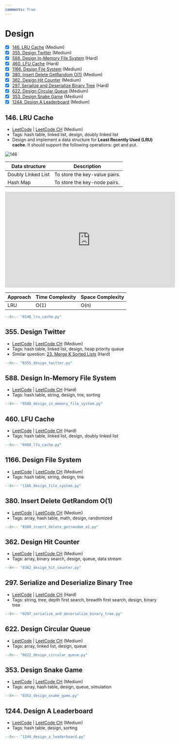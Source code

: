 ```yaml
---
comments: True
---
```


# Design

- [x] [146. LRU Cache](https://leetcode.cn/problems/lru-cache/) (Medium)
- [x] [355. Design Twitter](https://leetcode.cn/problems/design-twitter/) (Medium)
- [x] [588. Design In-Memory File System](https://leetcode.cn/problems/design-in-memory-file-system/) (Hard)
- [x] [460. LFU Cache](https://leetcode.cn/problems/lfu-cache/) (Hard)
- [x] [1166. Design File System](https://leetcode.cn/problems/design-file-system/) (Medium)
- [x] [380. Insert Delete GetRandom O(1)](https://leetcode.cn/problems/insert-delete-getrandom-o1/) (Medium)
- [x] [362. Design Hit Counter](https://leetcode.cn/problems/design-hit-counter/) (Medium)
- [x] [297. Serialize and Deserialize Binary Tree](https://leetcode.cn/problems/serialize-and-deserialize-binary-tree/) (Hard)
- [x] [622. Design Circular Queue](https://leetcode.cn/problems/design-circular-queue/) (Medium)
- [x] [353. Design Snake Game](https://leetcode.cn/problems/design-snake-game/) (Medium)
- [x] [1244. Design A Leaderboard](https://leetcode.cn/problems/design-a-leaderboard/) (Medium)

## 146. LRU Cache

-   [LeetCode](https://leetcode.com/problems/lru-cache/) | [LeetCode CH](https://leetcode.cn/problems/lru-cache/) (Medium)
-   Tags: hash table, linked list, design, doubly linked list
-   Design and implement a data structure for **Least Recently Used (LRU) cache**. It should support the following operations: get and put.

![146](https://miro.medium.com/v2/resize:fit:650/0*fOwBd3z0XtHh7WN1.png)

| Data structure     | Description                   |
| ------------------ | ----------------------------- |
| Doubly Linked List | To store the key-value pairs. |
| Hash Map           | To store the key-node pairs.  |

<iframe width="560" height="315" src="https://www.youtube.com/embed/7ABFKPK2hD4?si=Ys47opcHraHHWtOI" title="YouTube video player" frameborder="0" allow="accelerometer; autoplay; clipboard-write; encrypted-media; gyroscope; picture-in-picture; web-share" referrerpolicy="strict-origin-when-cross-origin" allowfullscreen></iframe>

| Approach | Time Complexity | Space Complexity |
| -------- | --------------- | ---------------- |
| LRU      | O(1)            | O(n)             |

```python title="146. LRU Cache - Python Solution"
--8<-- "0146_lru_cache.py"
```

## 355. Design Twitter

-   [LeetCode](https://leetcode.com/problems/design-twitter/) | [LeetCode CH](https://leetcode.cn/problems/design-twitter/) (Medium)
-   Tags: hash table, linked list, design, heap priority queue
-   Similar question: [23. Merge K Sorted Lists](https://leetcode.com/problems/merge-k-sorted-lists/) (Hard)

```python title="355. Design Twitter - Python Solution"
--8<-- "0355_design_twitter.py"
```

## 588. Design In-Memory File System

-   [LeetCode](https://leetcode.com/problems/design-in-memory-file-system/) | [LeetCode CH](https://leetcode.cn/problems/design-in-memory-file-system/) (Hard)
-   Tags: hash table, string, design, trie, sorting

```python title="588. Design In-Memory File System - Python Solution"
--8<-- "0588_design_in_memory_file_system.py"
```

## 460. LFU Cache

-   [LeetCode](https://leetcode.com/problems/lfu-cache/) | [LeetCode CH](https://leetcode.cn/problems/lfu-cache/) (Hard)
-   Tags: hash table, linked list, design, doubly linked list

```python title="460. LFU Cache - Python Solution"
--8<-- "0460_lfu_cache.py"
```

## 1166. Design File System

-   [LeetCode](https://leetcode.com/problems/design-file-system/) | [LeetCode CH](https://leetcode.cn/problems/design-file-system/) (Medium)
-   Tags: hash table, string, design, trie

```python title="1166. Design File System - Python Solution"
--8<-- "1166_design_file_system.py"
```

## 380. Insert Delete GetRandom O(1)

-   [LeetCode](https://leetcode.com/problems/insert-delete-getrandom-o1/) | [LeetCode CH](https://leetcode.cn/problems/insert-delete-getrandom-o1/) (Medium)
-   Tags: array, hash table, math, design, randomized

```python title="380. Insert Delete GetRandom O(1) - Python Solution"
--8<-- "0380_insert_delete_getrandom_o1.py"
```

## 362. Design Hit Counter

-   [LeetCode](https://leetcode.com/problems/design-hit-counter/) | [LeetCode CH](https://leetcode.cn/problems/design-hit-counter/) (Medium)
-   Tags: array, binary search, design, queue, data stream

```python title="362. Design Hit Counter - Python Solution"
--8<-- "0362_design_hit_counter.py"
```

## 297. Serialize and Deserialize Binary Tree

-   [LeetCode](https://leetcode.com/problems/serialize-and-deserialize-binary-tree/) | [LeetCode CH](https://leetcode.cn/problems/serialize-and-deserialize-binary-tree/) (Hard)
-   Tags: string, tree, depth first search, breadth first search, design, binary tree

```python title="297. Serialize and Deserialize Binary Tree - Python Solution"
--8<-- "0297_serialize_and_deserialize_binary_tree.py"
```

## 622. Design Circular Queue

-   [LeetCode](https://leetcode.com/problems/design-circular-queue/) | [LeetCode CH](https://leetcode.cn/problems/design-circular-queue/) (Medium)
-   Tags: array, linked list, design, queue

```python title="622. Design Circular Queue - Python Solution"
--8<-- "0622_design_circular_queue.py"
```

## 353. Design Snake Game

-   [LeetCode](https://leetcode.com/problems/design-snake-game/) | [LeetCode CH](https://leetcode.cn/problems/design-snake-game/) (Medium)
-   Tags: array, hash table, design, queue, simulation

```python title="353. Design Snake Game - Python Solution"
--8<-- "0353_design_snake_game.py"
```

## 1244. Design A Leaderboard

-   [LeetCode](https://leetcode.com/problems/design-a-leaderboard/) | [LeetCode CH](https://leetcode.cn/problems/design-a-leaderboard/) (Medium)
-   Tags: hash table, design, sorting

```python title="1244. Design A Leaderboard - Python Solution"
--8<-- "1244_design_a_leaderboard.py"
```
